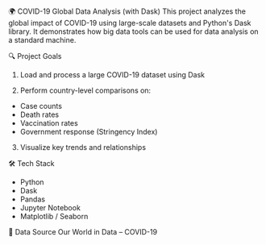 🌍 COVID-19 Global Data Analysis (with Dask)
This project analyzes the global impact of COVID-19 using large-scale datasets and Python's Dask library. It demonstrates how big data tools can be used for data analysis on a standard machine.

🔍 Project Goals
1. Load and process a large COVID-19 dataset using Dask

2. Perform country-level comparisons on:
- Case counts
- Death rates
- Vaccination rates
- Government response (Stringency Index)

3. Visualize key trends and relationships

🛠 Tech Stack
- Python
- Dask
- Pandas
- Jupyter Notebook
- Matplotlib / Seaborn

📁 Data Source
Our World in Data – COVID-19


